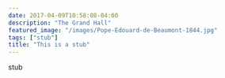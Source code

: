 ```yaml
---
date: 2017-04-09T10:58:08-04:00
description: "The Grand Hall"
featured_image: "/images/Pope-Edouard-de-Beaumont-1844.jpg"
tags: ["stub"]
title: "This is a stub"
---
```


stub

